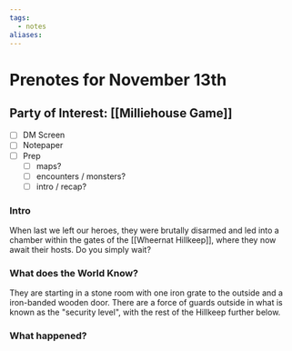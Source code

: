 ```yaml
---
tags:
  - notes
aliases:
---
```


# Prenotes for November 13th
## Party of Interest: [[Milliehouse Game]]
- [ ] DM Screen
- [ ] Notepaper
- [ ] Prep
	- [ ] maps?
	- [ ] encounters / monsters?
	- [ ] intro / recap?

### Intro

When last we left our heroes, they were brutally disarmed and led into a chamber within the gates of the [[Wheernat Hillkeep]], where they now await their hosts. Do you simply wait?

### What does the World Know?

They are starting in a stone room with one iron grate to the outside and a iron-banded wooden door. There are a force of guards outside in what is known as the "security level", with the rest of the Hillkeep further below.

### What happened?